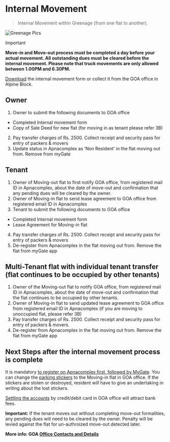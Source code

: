 # Internal Movement

> Internal Movement within Greenage (from one flat to another).



![Greenage Pics](/assets/images/pool1.jpg)



> [!IMPORTANT]
> **Move-in and Move-out process must be completed a day before your actual movement. All outstanding dues must be cleared before the internal movement. Please note that truck movements are only allowed between __1.00PM and 6.30PM__.**


[Download](https://drive.google.com/file/d/1nOXS8V3wUE-gkKrS7Kpt1Zjab2gZIXZB/) the internal movement form or collect it from the GOA office in Alpine Block.

## Owner

1. Owner to submit the following documents to GOA office
* Completed Internal movement form 
* Copy of Sale Deed for new flat (for moving in as tenant please refer 3B)
2. Pay transfer charges of Rs. 2500. Collect receipt and security pass for entry of packers & movers
3. Update status in Apnacomplex as ‘Non Resident’ in the flat moving out from. Remove from myGate

## Tenant

1. Owner of Moving-out flat to first notify GOA office,  from registered mail ID in Apnacomplex, about the date of move-out and confirmation that any pending dues will be cleared by the owner.
2. Owner of Moving-in flat to send lease agreement to GOA office from registered email ID in Apnacomplex 
3. Tenant to submit the following documents to GOA office
* Completed Internal movement form 
* Lease Agreement for Moving-in flat
4. Pay transfer charges of Rs. 2500. Collect receipt and security pass for entry of packers & movers
5. De-register from Apnacomplex in the flat moving out from. Remove the flat from myGate app

## Multi-Tenant flat with individual tenant transfer (flat continues to be occupied by other tenants)

1. Owner of the Moving-out flat to notify GOA office, from registered mail ID in Apnacomplex, about the date of move-out and confirmation that the flat continues to be occupied by other tenants.
2. Owner of Moving-in flat to send updated lease agreement to GOA office from registered email ID in Apnacomplex (if you are moving to unoccupied flat, please refer 3B)
3. Pay transfer charges of Rs. 2500. Collect receipt and security pass for entry of packers & movers. 
4. De-register from Apnacomplex in the flat moving out from. Remove the flat from myGate app

## Next Steps after the internal movement process is complete

It is mandatory [to register on Apnacomplex first, followed by MyGate](/info/apps). You can change the [parking stickers](/policies/stickers) to the Moving-in flat in GOA office. If the stickers are stolen or destroyed, resident will have to give an undertaking in writing about the lost stickers.  

[Settling the accounts](/info/dues) by credit/debit card in GOA office will attract bank fees. 

**Important:** If the tenant moves out without completing move-out formalities, any pending dues will need to be cleared by the owner. Penalty will be levied against the flat for un-authroized move-out detected later.

__More info: GOA [Office Contacts and Details](/info/contact)__
